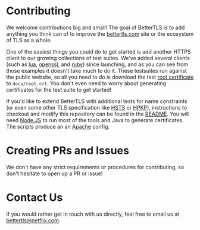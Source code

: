 Contributing
============

We welcome contributions big and small! The goal of BetterTLS is to add anything you think can of to improve the [bettertls.com](https://bettertls.com) site or the ecosystem of TLS as a whole.

One of the easiest things you could do to get started is add another HTTPS client to our growing collections of test suites. We've added several clients (such as [lua](testsuites/runlua.js), [openssl](testsuites/runopenssl.js), and [ruby](testsuites/runruby.js)) since launching, and as you can see from those examples it doesn't take much to do it. These testsuites run against the public website, so all you need to do is download the test [root certificate](https://nameconstraints.bettertls.com/root.crt) to `docs/root.crt`. You don't even need to worry about generating certificates for the test suite to get started!

If you'd like to extend BetterTLS with additional tests for name constraints (or even some other TLS specification like [HSTS](https://tools.ietf.org/html/rfc6797) or [HPKP](https://tools.ietf.org/html/rfc7469)), instructions to checkout and modify this repository can be found in the [README](README.md). You will need [Node.JS](https://nodejs.org/en/download) to run most of the tools and Java to generate certificates. The scripts produce an an [Apache](https://httpd.apache.org/) config.



Creating PRs and Issues
=======================

We don't have any strict requirements or procedures for contributing, so don't hesitate to open up a PR or issue!



Contact Us
==========

If you would rather get in touch with us directly, feel free to email us at bettertls@netflix.com.
